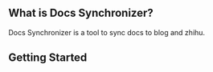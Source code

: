 ## What is Docs Synchronizer?

Docs Synchronizer is a tool to sync docs to blog and zhihu.

## Getting Started

